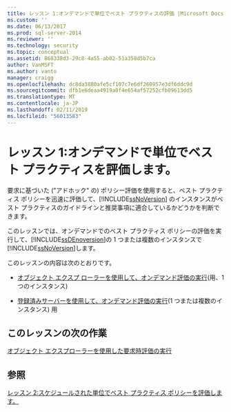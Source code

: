 ```yaml
---
title: レッスン 1:オンデマンドで単位でベスト プラクティスの評価 |Microsoft Docs
ms.custom: ''
ms.date: 06/13/2017
ms.prod: sql-server-2014
ms.reviewer: ''
ms.technology: security
ms.topic: conceptual
ms.assetid: 868338d3-29c8-4a55-ab02-51a358d5b7ca
author: VanMSFT
ms.author: vanto
manager: craigg
ms.openlocfilehash: dc8da3880afe5cf107c7e6df260957e3df6ddc9d
ms.sourcegitcommit: dfb1e6deaa4919a0f4e654af57252cfb09613dd5
ms.translationtype: MT
ms.contentlocale: ja-JP
ms.lasthandoff: 02/11/2019
ms.locfileid: "56013583"
---
```

# <a name="lesson-1-evaluate-best-practices-on-an-on-demand-basis"></a>レッスン 1:オンデマンドで単位でベスト プラクティスを評価します。
  要求に基づいた ("アドホック" の) ポリシー評価を使用すると、ベスト プラクティス ポリシーを迅速に評価して、[!INCLUDE[ssNoVersion](../includes/ssnoversion-md.md)] のインスタンスがベスト プラクティスのガイドラインと推奨事項に適合しているかどうかを判断できます。  
  
 このレッスンでは、オンデマンドでのベスト プラクティス ポリシーの評価を実行して、[!INCLUDE[ssDEnoversion](../includes/ssdenoversion-md.md)]の 1 つまたは複数のインスタンスで[!INCLUDE[ssNoVersion](../includes/ssnoversion-md.md)]します。  
  
 このレッスンの内容は次のとおりです。  
  
-   [オブジェクト エクスプ ローラーを使用して、オンデマンド評価の実行](../ssms/object/object-explorer.md)(用、1 つのインスタンス)  
  
-   [登録済みサーバーを使用して、オンデマンド評価の実行](../../2014/tutorials/perform-an-on-demand-evaluation-by-using-registered-servers.md)(1 つまたは複数のインスタンス) 用  
  
## <a name="next-task-in-lesson"></a>このレッスンの次の作業  
 [オブジェクト エクスプローラーを使用した要求時評価の実行](../ssms/object/object-explorer.md)  
  
## <a name="see-also"></a>参照  
 [レッスン 2:スケジュールされた単位でベスト プラクティス ポリシーを評価します。](../../2014/tutorials/lesson-2-evaluate-best-practices-policies-on-a-scheduled-basis.md)  
  
  
